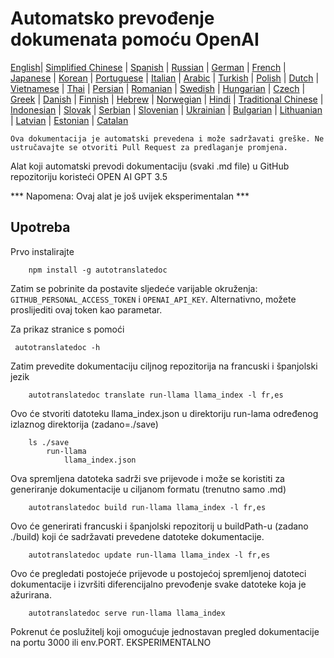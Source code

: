 
# Automatsko prevođenje dokumenata pomoću OpenAI

[English](./README.md)| [Simplified Chinese](./README_zh-Hans.md) | [Spanish](./README_es.md) | [Russian](./README_ru.md) | [German](./README_de.md) | [French](./README_fr.md) | [Japanese](./README_ja.md) | [Korean](./README_ko.md) | [Portuguese](./README_pt.md) | [Italian](./README_it.md) | [Arabic](./README_ar.md) | [Turkish](./README_tr.md) | [Polish](./README_pl.md) | [Dutch](./README_nl.md) | [Vietnamese](./README_vi.md) | [Thai](./README_th.md) | [Persian](./README_fa.md) | [Romanian](./README_ro.md) | [Swedish](./README_sv.md) | [Hungarian](./README_hu.md) | [Czech](./README_cs.md) | [Greek](./README_el.md) | [Danish](./README_da.md) | [Finnish](./README_fi.md) | [Hebrew](./README_he.md) | [Norwegian](./README_no.md) | [Hindi](./README_hi.md) | [Traditional Chinese](./README_zh_tw.md) | [Indonesian](./README_in.md) | [Slovak](./README_sl.md) | [Serbian](./README_se.md) | [Slovenian](./README_sk.md) | [Ukrainian](./README_uk.md) | [Bulgarian](./README_bg.md) | [Lithuanian](./README_lt.md) | [Latvian](./README_lv.md) | [Estonian](./README_et.md) | [Catalan](./README_cat.md) 

```Ova dokumentacija je automatski prevedena i može sadržavati greške. Ne ustručavajte se otvoriti Pull Request za predlaganje promjena.```


Alat koji automatski prevodi dokumentaciju (svaki .md file) u GitHub repozitoriju koristeći OPEN AI GPT 3.5

*** Napomena: Ovaj alat je još uvijek eksperimentalan ***


## Upotreba

Prvo instalirajte

```
    npm install -g autotranslatedoc
```

Zatim se pobrinite da postavite sljedeće varijable okruženja: ```GITHUB_PERSONAL_ACCESS_TOKEN``` i ```OPENAI_API_KEY```. Alternativno, možete proslijediti ovaj token kao parametar.

Za prikaz stranice s pomoći
```
 autotranslatedoc -h
```

Zatim prevedite dokumentaciju ciljnog repozitorija na francuski i španjolski jezik
```
    autotranslatedoc translate run-llama llama_index -l fr,es
```

Ovo će stvoriti datoteku llama_index.json u direktoriju run-lama određenog izlaznog direktorija (zadano=./save)

```
    ls ./save
        run-llama
            llama_index.json 
```

Ova spremljena datoteka sadrži sve prijevode i može se koristiti za generiranje dokumentacije u ciljanom formatu (trenutno samo .md)


```
    autotranslatedoc build run-llama llama_index -l fr,es
```

Ovo će generirati francuski i španjolski repozitorij u buildPath-u (zadano ./build) koji će sadržavati prevedene datoteke dokumentacije.

```
    autotranslatedoc update run-llama llama_index -l fr,es
```

Ovo će pregledati postojeće prijevode u postojećoj spremljenoj datoteci dokumentacije i izvršiti diferencijalno prevođenje svake datoteke koja je ažurirana.

```
    autotranslatedoc serve run-llama llama_index
```

Pokrenut će poslužitelj koji omogućuje jednostavan pregled dokumentacije na portu 3000 ili env.PORT. EKSPERIMENTALNO
